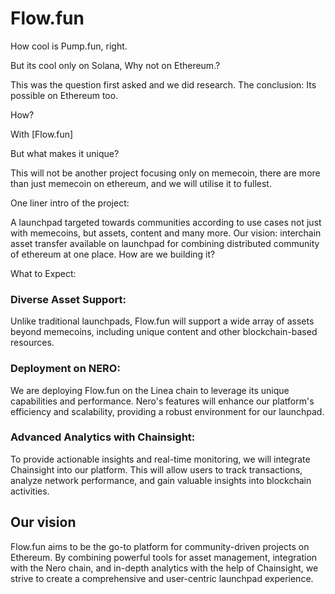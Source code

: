 
# Flow.fun

How cool is Pump.fun, right.

But its cool only on Solana, Why not on Ethereum.?

This was the question first asked and we did research. The conclusion: Its possible on Ethereum too. 

How? 

With [Flow.fun]

But what makes it unique?

This will not be another project focusing only on memecoin, there are more than just memecoin on ethereum, and we will utilise it to fullest.

One liner intro of the project:

A launchpad targeted towards communities according to use cases not just with memecoins, but assets, content and many more. Our vision: interchain asset transfer available on launchpad for combining distributed community of ethereum at one place. How are we building it?

What to Expect:

### Diverse Asset Support: 
Unlike traditional launchpads, Flow.fun will support a wide array of assets beyond memecoins, including unique content and other blockchain-based resources.

### Deployment on NERO: 
We are deploying Flow.fun on the Linea chain to leverage its unique capabilities and performance. Nero's features will enhance our platform's efficiency and scalability, providing a robust environment for our launchpad.

### Advanced Analytics with Chainsight: 
To provide actionable insights and real-time monitoring, we will integrate Chainsight into our platform. This will allow users to track transactions, analyze network performance, and gain valuable insights into blockchain activities.

## Our vision
Flow.fun aims to be the go-to platform for community-driven projects on Ethereum. By combining powerful tools for asset management, integration with the Nero chain, and in-depth analytics with the help of Chainsight, we strive to create a comprehensive and user-centric launchpad experience.


